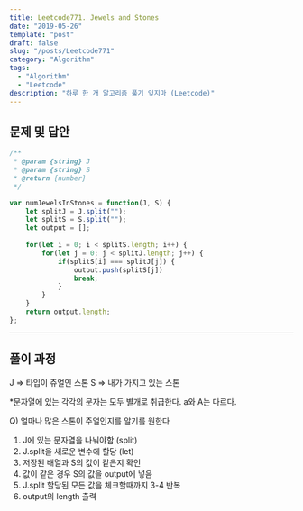 ```yaml
---
title: Leetcode771. Jewels and Stones
date: "2019-05-26"
template: "post"
draft: false
slug: "/posts/Leetcode771"
category: "Algorithm"
tags:
  - "Algorithm"
  - "Leetcode"
description: "하루 한 개 알고리즘 풀기 잊지마 (Leetcode)"
---
```

## 문제 및 답안

``` js
/**
 * @param {string} J
 * @param {string} S
 * @return {number}
 */

var numJewelsInStones = function(J, S) {
    let splitJ = J.split("");
    let splitS = S.split("");
    let output = [];
    
    for(let i = 0; i < splitS.length; i++) {
        for(let j = 0; j < splitJ.length; j++) {
            if(splitS[i] === splitJ[j]) {
                output.push(splitS[j])
                break;
            }
        }
    }
    return output.length;
};
```
---

## 풀이 과정
J => 타입이 쥬얼인 스톤
S => 내가 가지고 있는 스톤

*문자열에 있는 각각의 문자는 모두 별개로 취급한다. a와 A는 다르다.

Q) 얼마나 많은 스톤이 주얼인지를 알기를 원한다

1. J에 있는 문자열을 나눠야함 (split)
2. J.split을 새로운 변수에 할당 (let)
3. 저장된 배열과 S의 값이 같은지 확인
4. 값이 같은 경우 S의 값을 output에 넣음
5. J.split 할당된 모든 값을 체크할때까지 3-4 반복
6. output의 length 출력